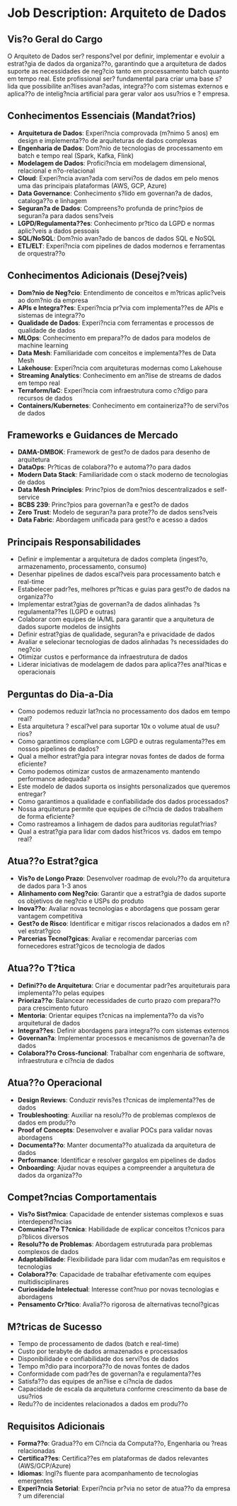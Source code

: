 # Job Description: Arquiteto de Dados

## Vis?o Geral do Cargo

O Arquiteto de Dados ser? respons?vel por definir, implementar e evoluir a estrat?gia de dados da organiza??o, garantindo que a arquitetura de dados suporte as necessidades de neg?cio tanto em processamento batch quanto em tempo real. Este profissional ser? fundamental para criar uma base s?lida que possibilite an?lises avan?adas, integra??o com sistemas externos e aplica??o de intelig?ncia artificial para gerar valor aos usu?rios e ? empresa.

## Conhecimentos Essenciais (Mandat?rios)

- **Arquitetura de Dados**: Experi?ncia comprovada (m?nimo 5 anos) em design e implementa??o de arquiteturas de dados complexas
- **Engenharia de Dados**: Dom?nio de tecnologias de processamento em batch e tempo real (Spark, Kafka, Flink)
- **Modelagem de Dados**: Profici?ncia em modelagem dimensional, relacional e n?o-relacional
- **Cloud**: Experi?ncia avan?ada com servi?os de dados em pelo menos uma das principais plataformas (AWS, GCP, Azure)
- **Data Governance**: Conhecimento s?lido em governan?a de dados, cataloga??o e linhagem
- **Seguran?a de Dados**: Compreens?o profunda de princ?pios de seguran?a para dados sens?veis
- **LGPD/Regulamenta??es**: Conhecimento pr?tico da LGPD e normas aplic?veis a dados pessoais
- **SQL/NoSQL**: Dom?nio avan?ado de bancos de dados SQL e NoSQL
- **ETL/ELT**: Experi?ncia com pipelines de dados modernos e ferramentas de orquestra??o

## Conhecimentos Adicionais (Desej?veis)

- **Dom?nio de Neg?cio**: Entendimento de conceitos e m?tricas aplic?veis ao dom?nio da empresa
- **APIs e Integra??es**: Experi?ncia pr?via com implementa??es de APIs e sistemas de integra??o
- **Qualidade de Dados**: Experi?ncia com ferramentas e processos de qualidade de dados
- **MLOps**: Conhecimento em prepara??o de dados para modelos de machine learning
- **Data Mesh**: Familiaridade com conceitos e implementa??es de Data Mesh
- **Lakehouse**: Experi?ncia com arquiteturas modernas como Lakehouse
- **Streaming Analytics**: Conhecimento em an?lise de streams de dados em tempo real
- **Terraform/IaC**: Experi?ncia com infraestrutura como c?digo para recursos de dados
- **Containers/Kubernetes**: Conhecimento em containeriza??o de servi?os de dados

## Frameworks e Guidances de Mercado

- **DAMA-DMBOK**: Framework de gest?o de dados para desenho de arquitetura
- **DataOps**: Pr?ticas de colabora??o e automa??o para dados
- **Modern Data Stack**: Familiaridade com o stack moderno de tecnologias de dados
- **Data Mesh Principles**: Princ?pios de dom?nios descentralizados e self-service
- **BCBS 239**: Princ?pios para governan?a e gest?o de dados
- **Zero Trust**: Modelo de seguran?a para prote??o de dados sens?veis
- **Data Fabric**: Abordagem unificada para gest?o e acesso a dados

## Principais Responsabilidades

- Definir e implementar a arquitetura de dados completa (ingest?o, armazenamento, processamento, consumo)
- Desenhar pipelines de dados escal?veis para processamento batch e real-time
- Estabelecer padr?es, melhores pr?ticas e guias para gest?o de dados na organiza??o
- Implementar estrat?gias de governan?a de dados alinhadas ?s regulamenta??es (LGPD e outras)
- Colaborar com equipes de IA/ML para garantir que a arquitetura de dados suporte modelos de insights
- Definir estrat?gias de qualidade, seguran?a e privacidade de dados
- Avaliar e selecionar tecnologias de dados alinhadas ?s necessidades do neg?cio
- Otimizar custos e performance da infraestrutura de dados
- Liderar iniciativas de modelagem de dados para aplica??es anal?ticas e operacionais

## Perguntas do Dia-a-Dia

- Como podemos reduzir lat?ncia no processamento dos dados em tempo real?
- Esta arquitetura ? escal?vel para suportar 10x o volume atual de usu?rios?
- Como garantimos compliance com LGPD e outras regulamenta??es em nossos pipelines de dados?
- Qual a melhor estrat?gia para integrar novas fontes de dados de forma eficiente?
- Como podemos otimizar custos de armazenamento mantendo performance adequada?
- Este modelo de dados suporta os insights personalizados que queremos entregar?
- Como garantimos a qualidade e confiabilidade dos dados processados?
- Nossa arquitetura permite que equipes de ci?ncia de dados trabalhem de forma eficiente?
- Como rastreamos a linhagem de dados para auditorias regulat?rias?
- Qual a estrat?gia para lidar com dados hist?ricos vs. dados em tempo real?

## Atua??o Estrat?gica

- **Vis?o de Longo Prazo**: Desenvolver roadmap de evolu??o da arquitetura de dados para 1-3 anos
- **Alinhamento com Neg?cio**: Garantir que a estrat?gia de dados suporte os objetivos de neg?cio e USPs do produto
- **Inova??o**: Avaliar novas tecnologias e abordagens que possam gerar vantagem competitiva
- **Gest?o de Risco**: Identificar e mitigar riscos relacionados a dados em n?vel estrat?gico
- **Parcerias Tecnol?gicas**: Avaliar e recomendar parcerias com fornecedores estrat?gicos de tecnologia de dados

## Atua??o T?tica

- **Defini??o de Arquitetura**: Criar e documentar padr?es arquiteturais para implementa??o pelas equipes
- **Prioriza??o**: Balancear necessidades de curto prazo com prepara??o para crescimento futuro
- **Mentoria**: Orientar equipes t?cnicas na implementa??o da vis?o arquitetural de dados
- **Integra??es**: Definir abordagens para integra??o com sistemas externos
- **Governan?a**: Implementar processos e mecanismos de governan?a de dados
- **Colabora??o Cross-funcional**: Trabalhar com engenharia de software, infraestrutura e ci?ncia de dados

## Atua??o Operacional

- **Design Reviews**: Conduzir revis?es t?cnicas de implementa??es de dados
- **Troubleshooting**: Auxiliar na resolu??o de problemas complexos de dados em produ??o
- **Proof of Concepts**: Desenvolver e avaliar POCs para validar novas abordagens
- **Documenta??o**: Manter documenta??o atualizada da arquitetura de dados
- **Performance**: Identificar e resolver gargalos em pipelines de dados
- **Onboarding**: Ajudar novas equipes a compreender a arquitetura de dados da organiza??o

## Compet?ncias Comportamentais

- **Vis?o Sist?mica**: Capacidade de entender sistemas complexos e suas interdepend?ncias
- **Comunica??o T?cnica**: Habilidade de explicar conceitos t?cnicos para p?blicos diversos
- **Resolu??o de Problemas**: Abordagem estruturada para problemas complexos de dados
- **Adaptabilidade**: Flexibilidade para lidar com mudan?as em requisitos e tecnologias
- **Colabora??o**: Capacidade de trabalhar efetivamente com equipes multidisciplinares
- **Curiosidade Intelectual**: Interesse cont?nuo por novas tecnologias e abordagens
- **Pensamento Cr?tico**: Avalia??o rigorosa de alternativas tecnol?gicas

## M?tricas de Sucesso

- Tempo de processamento de dados (batch e real-time)
- Custo por terabyte de dados armazenados e processados
- Disponibilidade e confiabilidade dos servi?os de dados
- Tempo m?dio para incorpora??o de novas fontes de dados
- Conformidade com padr?es de governan?a e regulamenta??es
- Satisfa??o das equipes de an?lise e ci?ncia de dados
- Capacidade de escala da arquitetura conforme crescimento da base de usu?rios
- Redu??o de incidentes relacionados a dados em produ??o

## Requisitos Adicionais

- **Forma??o**: Gradua??o em Ci?ncia da Computa??o, Engenharia ou ?reas relacionadas
- **Certifica??es**: Certifica??es em plataformas de dados relevantes (AWS/GCP/Azure)
- **Idiomas**: Ingl?s fluente para acompanhamento de tecnologias emergentes
- **Experi?ncia Setorial**: Experi?ncia pr?via no setor de atua??o da empresa ? um diferencial